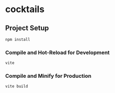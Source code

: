 # cocktails

## Project Setup

```sh
npm install
```

### Compile and Hot-Reload for Development

```sh
vite
```

### Compile and Minify for Production

```sh
vite build
```
